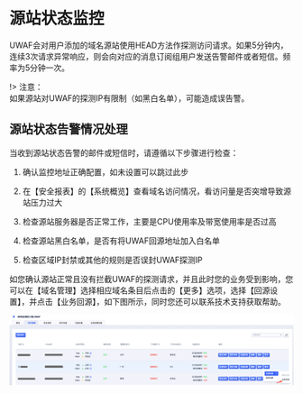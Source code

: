 # 源站状态监控
UWAF会对用户添加的域名源站使用HEAD方法作探测访问请求。如果5分钟内，连续3次请求异常响应，则会向对应的消息订阅组用户发送告警邮件或者短信。频率为5分钟一次。

!> 注意：  
如果源站对UWAF的探测IP有限制（如黑白名单），可能造成误告警。

## 源站状态告警情况处理

当收到源站状态告警的邮件或短信时，请遵循以下步骤进行检查：

1. 确认监控地址正确配置，如未设置可以跳过此步

2. 在【安全报表】的【系统概览】查看域名访问情况，看访问量是否突增导致源站压力过大

3. 检查源站服务器是否正常工作，主要是CPU使用率及带宽使用率是否过高

4. 检查源站黑白名单，是否有将UWAF回源地址加入白名单

5. 检查区域IP封禁或其他的规则是否误封UWAF探测IP

如您确认源站正常且没有拦截UWAF的探测请求，并且此时您的业务受到影响，您可以在【域名管理】选择相应域名条目后点击的【更多】选项，选择【回源设置】，并点击【业务回源】，如下图所示，同时您还可以联系技术支持获取帮助。

![status-alert-img-1](/images/status_alert_img_1.png)

